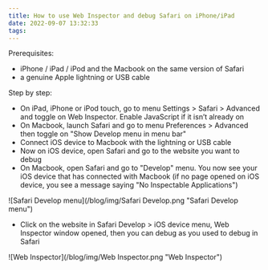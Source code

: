 ```yaml
---
title: How to use Web Inspector and debug Safari on iPhone/iPad
date: 2022-09-07 13:32:33
tags:
---
```


Prerequisites:

- iPhone / iPad / iPod and the Macbook on the same version of Safari
- a genuine Apple lightning or USB cable

Step by step:

- On iPad, iPhone or iPod touch, go to menu Settings > Safari > Advanced and toggle on Web Inspector. Enable JavaScript if it isn’t already on
- On Macbook, launch Safari and go to menu Preferences > Advanced then toggle on "Show Develop menu in menu bar"
- Connect iOS device to Macbook with the lightning or USB cable
- Now on iOS device, open Safari and go to the website you want to debug
- On Macbook, open Safari and go to "Develop" menu. You now see your iOS device that has connected with Macbook (if no page opened on iOS device, you see a message saying "No Inspectable Applications")

![Safari Develop menu](/blog/img/Safari Develop.png "Safari Develop menu")

- Click on the website in Safari Develop > iOS device menu, Web Inspector window opened, then you can debug as you used to debug in Safari

![Web Inspector](/blog/img/Web Inspector.png "Web Inspector")

